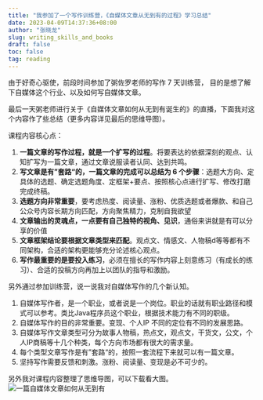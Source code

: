 ```yaml
---
title: "我参加了一个写作训练营，《自媒体文章从无到有的过程》学习总结"
date: 2023-04-09T14:37:36+08:00
author: "张晓龙"
slug: writing_skills_and_books
draft: false
toc: false
tag: reading
---
```


由于好奇心驱使，前段时间参加了粥佐罗老师的写作 7 天训练营， 目的是想了解下自媒体这个行业、以及如何写自媒体文章。

最后一天粥老师进行关于《自媒体文章如何从无到有诞生的》的直播，下面我对这个内容作了些总结（更多内容详见最后的思维导图）。

课程内容核心点：
1. **一篇文章的写作过程，就是一个扩写的过程**。将要表达的依据深刻的观点、认知扩写为一篇文章，通过文章说服读者认同、达到共鸣。
2. **写文章是有”套路“的，一篇文章的完成可以总结为 6 个步骤**：选题大方向、定具体的选题、确定选题角度、定框架+要点、按照核心点进行扩写、修改打磨完成终稿。
3. **选题方向非常重要**，要考虑热度、阅读量、涨粉、优质选题或者爆款、和自己公众号内容长期方向匹配，方向聚焦精力，克制自我欲望
4. **文章输出的灵魂点，一点要有自己独特的视角、见识**，通俗来讲就是有可以分享的价值
5. **文章框架结论要根据文章类型来匹配**。观点文、情感文、人物稿d等等都有不同架构，合适的架构更能够充分论述核心观点。
6. **写作最重要的是要投入练习**，必须在擅长的写作内容上刻意练习（有成长的练习）、合适的投稿方向再加上以团队的指导和激励。

另外通过参加训练营，说一说我对自媒体写作的几个新认知。
1. 自媒体写作者，是一个职业，或者说是一个岗位。职业的话就有职业路径和模式可以参考。类比Java程序员这个职业，根据技术能力有不同的职级。
2. 自媒体写作的目的非常重要。变现、个人IP 不同的定位有不同的发展思路。
3. 自媒体写作文章类型可分为故事人物稿，热点文，观点文，干货文，公文，个人IP商稿等十几个种类，每个方向市场都有很大的需求量。
4. 每个类型文章写作是有”套路“的，按照一套流程下来就可以有一篇文章。
5. 坚持写作需要反馈和刺激。涨粉、阅读量、变现是必不可少的。

另外我对课程内容整理了思维导图，可以下载看大图。
![一篇自媒体文章如何从无到有](https://bed-image.oss-cn-beijing.aliyuncs.com/techwhims/640.png?x-oss-process=style/origin)